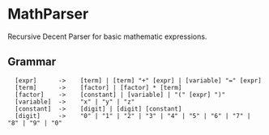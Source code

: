 # MathParser
Recursive Decent Parser for basic mathematic expressions.

## Grammar 
```
  [expr]      -> 	[term] | [term] "+" [expr] | [variable] "=" [expr]
  [term]      ->    [factor] | [factor] * [term]
  [factor]    -> 	[constant] | [variable] | "(" [expr] ")"
  [variable]  -> 	"x" | "y" | "z"
  [constant]  -> 	[digit] | [digit] [constant]
  [digit]     -> 	"0" | "1" | "2" | "3" | "4" | "5" | "6" | "7" | "8" | "9" | "0"
```
